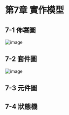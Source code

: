 # 第7章 實作模型
## 7-1 佈署圖
![image](https://user-images.githubusercontent.com/97924094/201944903-e48acf5b-99b3-4102-89e1-3d9295f144ea.png)

## 7-2 套件圖
![image](https://user-images.githubusercontent.com/97924094/202196174-b8c6c27e-2595-45d3-81c2-55642a281280.png)

## 7-3 元件圖
## 7-4 狀態機
